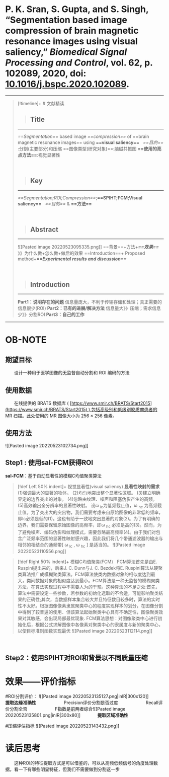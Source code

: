 # P. K. Sran, S. Gupta, and S. Singh, “Segmentation based image compression of brain magnetic resonance images using visual saliency,” _Biomedical Signal Processing and Control_, vol. 62, p. 102089, 2020, doi: [10.1016/j.bspc.2020.102089](https://doi.org/10.1016/j.bspc.2020.102089).
----
> [!timeline]+ # 文献精读
> >## Title
> -----
> *==Segmentation==* based image *==compression==* of ==brain magnetic resonance images== using **==visual saliency==**
> &nbsp;
> *==目的==* :分割(主要部分)和压缩
> ==图像类型(研究对象)==:脑磁共振图
> **==使用的亮点方法==**:视觉显著性
> 
> &nbsp;
> 
> > ## Key
> ---
> *==Segmentation;ROI;Compression==*;**==SPIHT;FCM;Visual saliency==**
> &nbsp;
> *==目的==* & **==方法==**
> > 
> &nbsp;
> 
> > ## Abstract
> ---
> ![[Pasted image 20220523095335.png]]
> ==背景==+方法+***==效果==*** 》》为什么做+怎么做+做后的效果
>==Introduction==+ Proposed method+***==Experimental results and discussion==***
> 
> &nbsp;
> 
>>## Introduction
>---
>**Part1：说明存在的问题**
>  信息量庞大，不利于传输存储和处理；真正需要的信息很少(ROI) 
>  **Part2：已有的进展/解决方法**
>  信息量大》》压缩；需求信息少》》分割ROI
>  **Part3：自己的工作**

------
# OB-NOTE
## 期望目标
&emsp;&emsp;设计一种用于医学图像的无监督自动分割和 ROI 编码的方法

## 使用数据
 &emsp;&emsp;在线提供的 BRATS 数据库 ( [https://www.smir.ch/BRATS/Start2015](https://www.smir.ch/BRATS/Start2015) ),包括高级别和低级别胶质瘤患者的 MR 扫描。此处使用的 MR 图像大小为 256 × 256 像素。

## 使用方法
![[Pasted image 20220523102734.png]]

  

## Step1 : 使用sal-FCM获得ROI
**sal-FCM**：基于自动显著性的模糊C均值聚类算法

> [!def Left 50% indent]+ 视觉显著性(visual saliency)
> **显著性映射的需求**
> (1)强调最大的显著的物体。
(2)均匀地突出整个显著性区域。
(3)建立明确界定的边界突出的对象。
(4)忽略由纹理、噪声和阻塞伪影产生的高频。
(5)高效输出全分辨率的显著性映射。
设ω <sub>lc</sub>为低频截止值，ω <sub>hc</sub> 为高频截止值。为了突出大的突出物，我们需要考虑来自原始图像的非常低的频率，即lc必须是低的(1)。这也有助于一致地突出显著的对象(2)。为了有明确的边界，我们需要保留原始图像的高频率，即ω <sub>hc</sub>  必须是高的(3)。然而，为了避免噪声、编码伪影和纹理模式，需要忽略最高频率(4)。由于我们对包含广泛频率范围的显著性映射感兴趣，因此我们将几个带通滤波器的输出与相邻的相结合的通频带[ ω <sub>lc</sub> , ω <sub>hc</sub> ] 是适当的。
> ![[Pasted image 20220523110556.png]]
>
>

> [!def Right 50%  indent]+ 模糊C均值聚类(FCM）
> FCM算法首先是由E. Ruspini提出来的，后来J. C. Dunn与J. C. Bezdek将E. Ruspini算法从硬聚类算法推广成模糊聚类算法。FCM算法使类内数据对象的相似度达到最大，类间数据对象的相似度达到最小。FCM算法是一种无监督的模糊聚类方法，在算法实现过程中不需要人为的干预。这种算法的不足之处:首先，算法中需要设定一些参数，若参数的初始化选取的不合适，可能影响聚类结果的正确性;其次，当数据样本集合较大并且特征数目较多时，算法的实时性不太好。根据图像像素隶属聚类中心的程度实现样本的划分，在图像分割中得到了较普遍的使用．但该算法起始聚类中心具有不确定性，图像聚类效果对其敏感，会出现局部最优现象.
 FCM算法思想：对图像聚类中心进行初始化后，根据公式求解图像中各像素对聚类中心的隶属度与新的聚类中心，以使目标准则函数实现最优
>![[Pasted image 20220523112114.png]]







 &nbsp;

##  Step2：使用SPIHT对ROI和背景以不同质量压缩

# 效果——评价指标
 #ROI分割评价：    ![[Pasted image 20220523135127.png|inlR|300x120]]
 &emsp;&emsp; **提取边缘准确性**
&emsp;&emsp;&emsp;&emsp;&emsp;&emsp;Precision评价分割是否过度
&emsp;&emsp;&emsp;&emsp;&emsp;&emsp;Recall评价分割全否
&emsp;&emsp;&emsp;&emsp;&emsp;&emsp;F指数是前两者综合![[Pasted image 20220523135801.png|inlR|300x80]]
&emsp; &emsp;&emsp; **提取区域准确性**

#压缩评估指标 
![[Pasted image 20220523143432.png]]


# 读后思考
&emsp;&emsp;这种ROI的特征提取方式是可以借鉴的，可以从高频低频信号的角度处理数据，看一下有哪些明显特征，但我们不需要做到分割这一步





